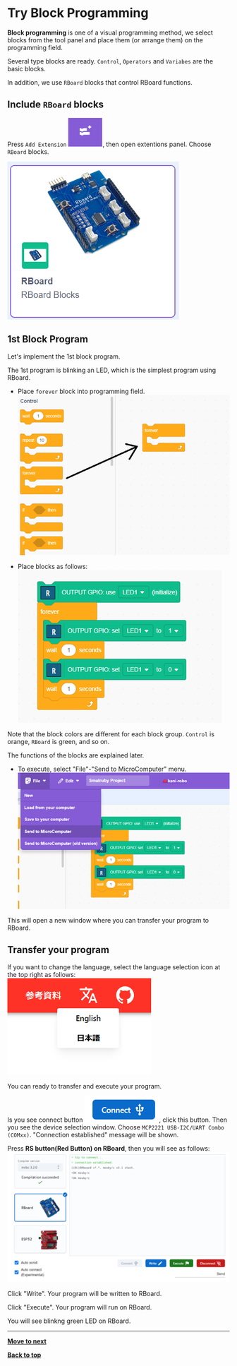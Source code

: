 # Try Block Programming

**Block programming** is one of a visual programming method, we select blocks from the tool panel and place them (or arrange them) on the programming field.

Several type blocks are ready. `Control`, `Operators` and `Variabes` are the basic blocks.

In addition, we use `RBoard` blocks that control RBoard functions.

## Include `RBoard` blocks

Press `Add Extension` ![Add Extension](/images/extention.png), then open extentions panel. Choose `RBoard` blocks.

![RBoard Blocks](/images/rboard_blocks.png)

## 1st Block Program

Let's implement the 1st block program.

The 1st program is blinking an LED, which is the simplest program using RBoard.

- Place `forever` block into programming field.<br>
![step 1](/images/step1.png)

- Place blocks as follows:<br>
![step 2](/images/step2.png)

Note that the block colors are different for each block group. `Control` is orange, `RBoard` is green, and so on.

The functions of the blocks are explained later.

- To execute, select "File"-"Send to MicroComputer" menu.<br>
![step3](/images/step3.png)

This will open a new window where you can transfer your program to RBoard.

## Transfer your program

If you want to change the language, select the language selection icon at the top right as follows:<br>
![step4](/images/step4.png)

You can ready to transfer and execute your program.

Is you see connect button ![connect button](/images/connect_button.png), click this button. Then you see the device selection window. Choose `MCP2221 USB-I2C/UART Combo (COMxx)`. "Connection established" message will be shown.

Press **RS button(Red Button) on RBoard**, then you will see as follows:<br>
![step5](/images/step5.png)

Click "Write". Your program will be written to RBoard.

Click "Execute". Your program will run on RBoard.

You will see blinkng green LED on RBoard.


<hr/>

[**Move to next**](./1st_program_details.md)

<!-- [**Move to next**](./2nd_circuit.md) -->

[**Back to top**](./README.md)
